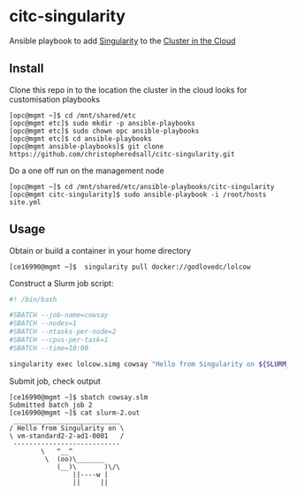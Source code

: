 # citc-singularity

Ansible playbook to add [Singularity](https://www.sylabs.io/guides/3.0/user-guide/index.html) to the [Cluster in the Cloud](https://cluster-in-the-cloud.readthedocs.io/en/latest/)

## Install

Clone this repo in to the location the cluster in the cloud looks for customisation playbooks

```ShellSession
[opc@mgmt ~]$ cd /mnt/shared/etc
[opc@mgmt etc]$ sudo mkdir -p ansible-playbooks
[opc@mgmt etc]$ sudo chown opc ansible-playbooks
[opc@mgmt etc]$ cd ansible-playbooks
[opc@mgmt ansible-playbooks]$ git clone https://github.com/christopheredsall/citc-singularity.git
```

Do a one off run on the management node

```ShellSession
[opc@mgmt ~]$ cd /mnt/shared/etc/ansible-playbooks/citc-singularity
[opc@mgmt citc-singularity]$ sudo ansible-playbook -i /root/hosts site.yml
```
## Usage

Obtain or build a container in your home directory

```ShellSession
[ce16990@mgmt ~]$  singularity pull docker://godlovedc/lolcow
```

Construct a Slurm job script:

```bash
#! /bin/bash

#SBATCH --job-name=cowsay
#SBATCH --nodes=1
#SBATCH --ntasks-per-node=2
#SBATCH --cpus-per-task=1
#SBATCH --time=10:00

singularity exec lolcow.simg cowsay "Hello from Singularity on ${SLURM_JOB_NODELIST}"
```

Submit job, check output

```ShellSession
[ce16990@mgmt ~]$ sbatch cowsay.slm 
Submitted batch job 2
[ce16990@mgmt ~]$ cat slurm-2.out 
 ___________________________
/ Hello from Singularity on \
\ vm-standard2-2-ad1-0001   /
 ---------------------------
        \   ^__^
         \  (oo)\_______
            (__)\       )\/\
                ||----w |
                ||     ||
```

